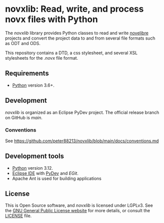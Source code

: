# novxlib: Read, write, and process novx files with Python

The *novxlib* library provides Python classes to read and write [novelibre](https://github.com/peter88213/novelibre) projects and convert the project data to and from several file formats such as ODT and ODS.

This repository contains a DTD, a css stylesheet, and several XSL stylesheets for the *.novx* file format.

## Requirements

- [Python](https://www.python.org) version 3.6+.

## Development

*novxlib* is organized as an Eclipse PyDev project. The official release branch on GitHub is *main*.

### Conventions

See https://github.com/peter88213/novxlib/blob/main/docs/conventions.md

## Development tools

- [Python](https://python.org) version 3.12.
- [Eclipse IDE](https://eclipse.org) with [PyDev](https://pydev.org) and *EGit*.
- Apache Ant is used for building applications

## License

This is Open Source software, and *novxlib* is licensed under LGPLv3. See the
[GNU General Public License website](https://www.gnu.org/licenses/lgpl-3.0.en.html) for more
details, or consult the [LICENSE](https://github.com/peter88213/novxlib/blob/main/LICENSE) file.
